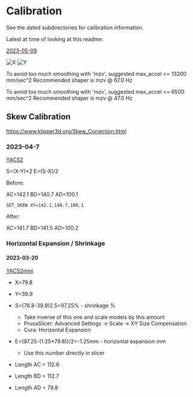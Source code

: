 # Calibration

See the dated subdirectories for calibration information.

Latest at time of looking at this readme:

[2023-05-09](2023-05-09/)

![X](2023-05-09/resonances_x_20230509_170556-2023-05-09.png)
![Y](2023-05-09/resonances_y_20230509_170812-2023-05-09.png)

To avoid too much smoothing with 'mzv', suggested max_accel <= 13200 mm/sec^2
Recommended shaper is mzv @ 67.0 Hz

To avoid too much smoothing with 'mzv', suggested max_accel <= 6500 mm/sec^2
Recommended shaper is mzv @ 47.0 Hz

## Skew Calibration

<https://www.klipper3d.org/Skew_Correction.html>

### 2023-04-7

[YACS2](https://www.thingiverse.com/thing:5332053)

S=(X-Y)*2
E=(S-X)/2

Before:

AC=142.1
BD=140.7
AD=100.1

`SET_SKEW XY=142.1,140.7,100.1`

After:

AC=141.7
BD=141.5
AD=100.2

### Horizontal Expansion / Shrinkage

#### 2023-03-20

[YACS2mini](https://www.thingiverse.com/thing:5332053)

- X=79.8
- Y=39.9

- S=(78.8-39.9)2.5=97.25% - shrinkage %
  - Take inverse of this one and scale models by this amount
  - PrusaSlicer: Advanced Settings -> Scale -> XY Size Compensation
  - Cura: Horizontal Expansion
- E=(97.25-(1.25*79.8))/2=-1.25mm - horizontal expansion mm
  - Use this number directly in slicer

- Length AC = 112.6
- Length BD = 112.7
- Length AD = 79.8
